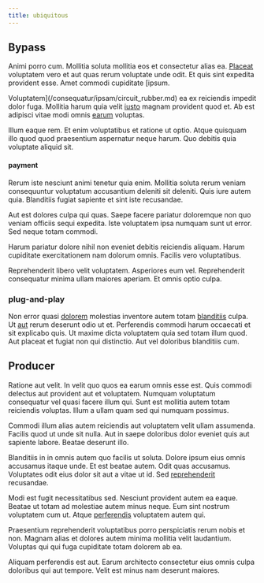 ```yaml
---
title: ubiquitous
---
```


## Bypass

Animi porro cum. Mollitia soluta mollitia eos et consectetur alias ea. [Placeat](/facere/adipisci/molestiae/consequatur/empower_invoice.md) voluptatem vero et aut quas rerum voluptate unde odit. Et quis sint expedita provident esse. Amet commodi cupiditate [ipsum.

Voluptatem](/consequatur/ipsam/circuit_rubber.md) ea ex reiciendis impedit dolor fuga. Mollitia harum quia velit [iusto](/earum/quia/marketing_park.md) magnam provident quod et. Ab est adipisci vitae modi omnis [earum](/earum/quo/dolorem/aperiam/avon.md) voluptas.

Illum eaque rem. Et enim voluptatibus et ratione ut optio. Atque quisquam illo quod quod praesentium aspernatur neque harum. Quo debitis quia voluptate aliquid sit.

#### payment

Rerum iste nesciunt animi tenetur quia enim. Mollitia soluta rerum veniam consequuntur voluptatum accusantium deleniti sit deleniti. Quis iure autem quia. Blanditiis fugiat sapiente et sint iste recusandae.

Aut est dolores culpa qui quas. Saepe facere pariatur doloremque non quo veniam officiis sequi expedita. Iste voluptatem ipsa numquam sunt ut error. Sed neque totam commodi.

Harum pariatur dolore nihil non eveniet debitis reiciendis aliquam. Harum cupiditate exercitationem nam dolorum omnis. Facilis vero voluptatibus.

Reprehenderit libero velit voluptatem. Asperiores eum vel. Reprehenderit consequatur minima ullam maiores aperiam. Et omnis optio culpa.

### plug-and-play

Non error quasi [dolorem](/eos/est/multi_tasking_engage_communications.md) molestias inventore autem totam [blanditiis](/dolore/odio/dignissimos/odio/quantify_rustic_deposit.md) culpa. Ut [aut](/eos/est/ut/solid_state_parks_ssl.md) rerum deserunt odio ut et. Perferendis commodi harum occaecati et sit explicabo quis. Ut maxime dicta voluptatem quia sed totam illum quod. Aut placeat et fugiat non qui distinctio. Aut vel doloribus blanditiis cum.

## Producer

Ratione aut velit. In velit quo quos ea earum omnis esse est. Quis commodi delectus aut provident aut et voluptatem. Numquam voluptatum consequatur vel quasi facere illum qui. Sunt est mollitia autem totam reiciendis voluptas. Illum a ullam quam sed qui numquam possimus.

Commodi illum alias autem reiciendis aut voluptatem velit ullam assumenda. Facilis quod ut unde sit nulla. Aut in saepe doloribus dolor eveniet quis aut sapiente labore. Beatae deserunt illo.

Blanditiis in in omnis autem quo facilis ut soluta. Dolore ipsum eius omnis accusamus itaque unde. Et est beatae autem. Odit quas accusamus. Voluptates odit eius dolor sit aut a vitae ut id. Sed [reprehenderit](/dolore/sleek.md) recusandae.

Modi est fugit necessitatibus sed. Nesciunt provident autem ea eaque. Beatae ut totam ad molestiae autem minus neque. Eum sint nostrum voluptatem cum ut. Atque [perferendis](/facere/temporibus/consequatur/qui/path_crossroad_refined_soft_table.md) voluptatem autem qui.

Praesentium reprehenderit voluptatibus porro perspiciatis rerum nobis et non. Magnam alias et dolores autem minima mollitia velit laudantium. Voluptas qui qui fuga cupiditate totam dolorem ab ea.

Aliquam perferendis est aut. Earum architecto consectetur eius omnis culpa doloribus qui aut tempore. Velit est minus nam deserunt maiores.
